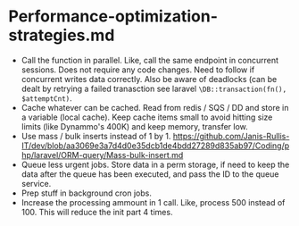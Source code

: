 # Performance-optimization-strategies.md

* Call the function in parallel. Like, call the same endpoint in concurrent sessions. Does not require any code changes. Need to follow if concurrent writes data correctly. Also be aware of deadlocks (can be dealt by retrying a failed tranasction see laravel `\DB::transaction(fn(), $attemptCnt)`.
* Cache whatever can be cached. Read from redis / SQS / DD and store in a variable (local cache). Keep cache items small to avoid hitting size limits (like Dynammo's 400K) and keep memory, transfer low.
* Use mass / bulk inserts instead of 1 by 1. https://github.com/Janis-Rullis-IT/dev/blob/aa3069e3a7d4d0e35dcb1de4bdd27289d835ab97/Coding/php/laravel/ORM-query/Mass-bulk-insert.md 
* Queue less urgent jobs. Store data in a perm storage, if need to keep the data after the queue has been executed, and pass the ID to the queue service.
* Prep stuff in background cron jobs.
* Increase the processing ammount in 1 call. Like, process 500 instead of 100. This will reduce the init part 4 times.
